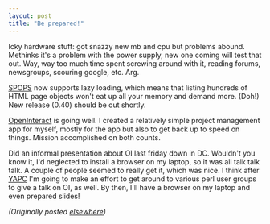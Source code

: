 ```yaml
---
layout: post
title: "Be prepared!"
---
```




<p>Icky hardware stuff: got snazzy new mb and cpu but
problems abound. Methinks it's a problem with the power
supply, new one coming will test that out. Way, way too much
time spent screwing around with it, reading forums,
newsgroups, scouring google, etc. Arg.

<p><a href="http://www.advogato.org/proj/SPOPS/">SPOPS</a> now supports lazy loading, which means
that listing hundreds of HTML page objects won't eat up all
your memory and demand more.  (Doh!) New release (0.40)
should be out shortly.

<p><a href="http://www.advogato.org/proj/OpenInteract/">OpenInteract</a> is going well. I created a
relatively simple
project management app for myself, mostly for the app but
also to get back up to speed on things. Mission accomplished
on both counts.

<p>Did an informal presentation about OI last friday down in
DC. Wouldn't you know it, I'd neglected to install a browser
on my laptop, so it was all talk talk talk. A couple of
people seemed to really get it, which was nice. I think
after <a href="http://www.yapc.org/America/">YAPC</a> I'm
going to make an effort to get around to various perl user
groups to give a talk on OI, as well. By then, I'll have a
browser on my laptop and even prepared slides!

<p><em>(Originally posted <a href="http://www.advogato.org/person/cwinters/diary.html?start=55">elsewhere</a>)</em></p>


